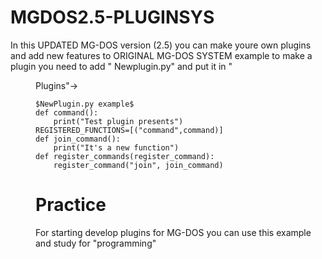 # MGDOS2.5-PLUGINSYS
In this UPDATED MG-DOS version (2.5) you can make youre own plugins and add new features to ORIGINAL MG-DOS SYSTEM
example to make a plugin you need to add "<Py> Newplugin.py" and put it in
"<DIR> Plugins"->
```
$NewPlugin.py example$
def command():
    print("Test plugin presents")
REGISTERED_FUNCTIONS=[("command",command)]
def join_command():
    print("It's a new function")
def register_commands(register_command):
    register_command("join", join_command) 
```
# Practice
For starting develop plugins for MG-DOS you can use this example
and study for "programming"
